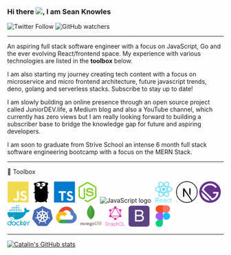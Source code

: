 ### Hi there <img src="https://raw.githubusercontent.com/MartinHeinz/MartinHeinz/master/wave.gif" width="30" />, I am Sean Knowles

![Twitter Follow](https://img.shields.io/twitter/follow/JuniorDEVed?style=social)  ![GitHub watchers](https://img.shields.io/github/watchers/JuniorDEVed/JuniorDEVed?style=social)

---

An aspiring full stack software engineer with a focus on JavaScript, Go and the ever evolving React/frontend space. My experience with various technologies are listed in the **toolbox** below.

I am also starting my journey creating tech content with a focus on microservice and micro frontend architecture, future javascript trends, deno, golang and serverless stacks. Subscribe to stay up to date!

I am slowly building an online presence through an open source project called JuniorDEV.life, a Medium blog and also a YouTube channel, which currently has zero views but I am really looking forward to building a subscriber base to bridge the knowledge gap for future and aspiring developers.

I am soon to graduate from Strive School an intense 6 month full stack software engineering bootcamp with a focus on the MERN Stack.

---

🧰 Toolbox
<br>

<img width="50" height="50" src="https://github.com/devicons/devicon/blob/master/icons/javascript/javascript-plain.svg" alt="JavaScript logo" />  <img width="50" height="50" src="https://github.com/devicons/devicon/blob/master/icons/go/go-plain.svg" alt="JavaScript logo" />  <img width="50" height="50" src="https://github.com/devicons/devicon/blob/master/icons/typescript/typescript-plain.svg" alt="JavaScript logo" />  <img width="50" height="50" src="https://github.com/devicons/devicon/blob/master/icons/nodejs/nodejs-plain.svg" alt="JavaScript logo" />  <img width="50" height="50" src="https://deno.land/logo.svg" alt="JavaScript logo" />  <img width="50" height="50" src="https://github.com/devicons/devicon/blob/master/icons/react/react-original-wordmark.svg" alt="JavaScript logo" />   <img width="50" height="50" src="https://github.com/devicons/devicon/blob/master/icons/nextjs/nextjs-line.svg" alt="JavaScript logo" />  <img width="50" height="50" src="https://github.com/devicons/devicon/blob/master/icons/gatsby/gatsby-original.svg" alt="JavaScript logo" />  <img width="53" height="53" src="https://github.com/devicons/devicon/blob/master/icons/docker/docker-plain-wordmark.svg" alt="JavaScript logo" />  <img width="50" height="50" src="https://github.com/devicons/devicon/blob/master/icons/kubernetes/kubernetes-plain.svg" alt="JavaScript logo" />  <img width="53" height="53" src="https://github.com/devicons/devicon/blob/master/icons/googlecloud/googlecloud-original.svg" alt="JavaScript logo" />  <img width="53" height="53" src="https://github.com/devicons/devicon/blob/master/icons/mongodb/mongodb-original-wordmark.svg" alt="JavaScript logo" />  <img width="53" height="53" src="https://github.com/devicons/devicon/blob/master/icons/graphql/graphql-plain-wordmark.svg" alt="JavaScript logo" />  <img width="50" height="50" src="https://github.com/devicons/devicon/blob/master/icons/bootstrap/bootstrap-plain.svg" alt="JavaScript logo" />  <img width="50" height="50" src="https://github.com/devicons/devicon/blob/master/icons/figma/figma-original.svg" alt="JavaScript logo" />

---
  
[![Catalin's GitHub stats](https://github-readme-stats.vercel.app/api?username=JuniorDEVed&theme=tokyonight)](https://github.com/anuraghazra/github-readme-stats) 
<!--[![Top Langs](https://github-readme-stats.vercel.app/api/top-langs/?username=JuniorDEVed&hide=java,html,css&theme=tokyonight)](https://github.com/anuraghazra/github-readme-stats)-->
<!--
**freshlyDEVed/FreshlyDEVed** is a ✨ _special_ ✨ repository because its `README.md` (this file) appears on your GitHub profile.

Here are some ideas to get you started:

- 🔭 I’m currently working on ...
- 🌱 I’m currently learning ...
- 👯 I’m looking to collaborate on ...
- 🤔 I’m looking for help with ...
- 💬 Ask me about ...
- 📫 How to reach me: ...
- 😄 Pronouns: ...
- ⚡ Fun fact: ...
-->
